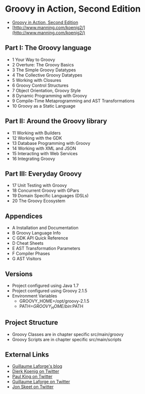 Groovy in Action, Second Edition
================================

* [Groovy in Action, Second Edition](http://www.manning.com/koenig2/)
* [http://www.manning.com/koenig2/](http://www.manning.com/koenig2/)


Part I: The Groovy language
---------------------------
- 1 Your Way to Groovy
- 2 Overture: The Groovy Basics
- 3 The Simple Groovy Datatypes
- 4 The Collective Groovy Datatypes
- 5 Working with Closures
- 6 Groovy Control Structures
- 7 Object Orientation, Groovy Style
- 8 Dynamic Programming with Groovy
- 9 Compile-Time Metaprogramming and AST Transformations
- 10 Groovy as a Static Language


Part II: Around the Groovy library
----------------------------------
- 11 Working with Builders
- 12 Working with the GDK
- 13 Database Programming with Groovy
- 14 Working with XML and JSON
- 15 Interacting with Web Services
- 16 Integrating Groovy


Part III: Everyday Groovy
-------------------------
- 17 Unit Testing with Groovy
- 18 Concurrent Groovy with GPars
- 19 Domain Specific Languages (DSLs)
- 20 The Groovy Ecosystem


Appendices
----------
- A Installation and Documentation
- B Groovy Language Info
- C GDK API Quick Reference
- D Cheat Sheets
- E AST Transformation Parameters
- F Compiler Phases
- G AST Visitors


Versions
--------
* Project configured using Java 1.7
* Project configured using Groovy 2.1.5
* Environment Variables
    - GROOVY_HOME=/opt/groovy-2.1.5
    - PATH=$GROOVY_HOME/bin:$PATH


Project Structure
-----------------
* Groovy Classes are in chapter specific src/main/groovy
* Groovy Scripts are in chapter specific src/main/scripts


External Links
--------------
* [Guillaume Laforge's blog](http://glaforge.free.fr/weblog/index.php?catid=2&blogid=1 "Guillaume Laforge's blog")
* [Dierk Koenig on Twitter](http://twitter.com/mittie "Dierk Koenig on Twitter")
* [Paul King on Twitter](http://twitter.com/paulk_asert "Paul King on Twitter")
* [Guillaume Laforge on Twitter](http://twitter.com/glaforge "Guillaume Laforge on Twitter")
* [Jon Skeet on Twitter](http://twitter.com/jonskeet "Jon Skeet on Twitter")

